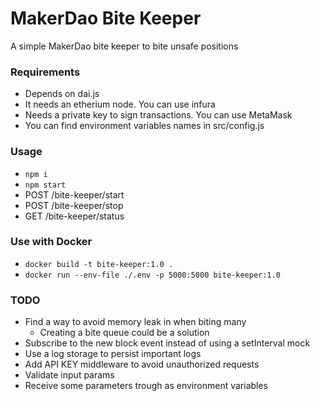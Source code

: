# MakerDao Bite Keeper

A simple MakerDao bite keeper to bite unsafe positions

### Requirements

- Depends on dai.js
- It needs an etherium node. You can use infura
- Needs a private key to sign transactions. You can use MetaMask
- You can find environment variables names in src/config.js

### Usage

- `npm i`
- `npm start`
- POST /bite-keeper/start
- POST /bite-keeper/stop
- GET /bite-keeper/status

### Use with Docker

- `docker build -t bite-keeper:1.0 .`
- `docker run --env-file ./.env -p 5000:5000 bite-keeper:1.0`

### TODO

- Find a way to avoid memory leak in when biting many
    - Creating a bite queue could be a solution
- Subscribe to the new block event instead of using a setInterval mock
- Use a log storage to persist important logs
- Add API KEY middleware to avoid unauthorized requests
- Validate input params
- Receive some parameters trough as environment variables
